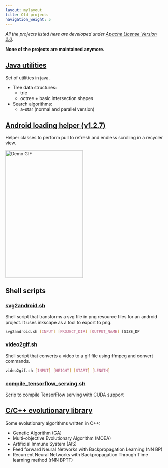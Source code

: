 ```yaml
---
layout: mylayout
title: Old projects
navigation_weight: 5
---
```

_All the projects listed here are developed under [Apache License Version 2.0](http://www.apache.org/licenses/LICENSE-2.0)._

**None of the projects are maintained anymore.**

## [Java utilities](https://github.com/jorgemf/java-util)

Set of utilities in java.

- Tree data structures:
  - trie
  - octree + basic intersection shapes
- Search algorithms:
  - a-star (normal and parallel version)
  
## [Android loading helper (v1.2.7)](https://github.com/jorgemf/android-loading-helper)

Helper classes to perform pull to refresh and endless scrolling in a recycler view.

<img src="http://raw.github.com/jorgemf/android-loading-helper/master/misc/loadinghelper.gif" width="244px" height="400px" alt="Demo GIF">

## Shell scripts

### [svg2android.sh](https://gist.github.com/jorgemf/b8b798b577c3bab9f470)

Shell script that transforms a svg file in png resource files for an android project. It uses inkscape as a tool to export to png.

```sh 
svg2android.sh [INPUT] [PROJECT_DIR] [OUTPUT_NAME] [SIZE_DP
```

### [video2gif.sh](https://gist.github.com/jorgemf/a7be22abdc60aebacf1f)

Shell script that converts a video to a gif file using ffmpeg and convert commands.

```sh
video2gif.sh [INPUT] [HEIGHT] [START] [LENGTH]
```

### [compile_tensorflow_serving.sh](https://gist.github.com/jorgemf/0f2025a45e1568663f4c20551a5881f1)

Scrip to compile TensorFlow serving with CUDA support

## [C/C++ evolutionary library](https://github.com/jorgemf/c-evolutionary-library)

Some evolutionary algorithms written in C++:
-  Genetic Algorithm (GA)
- Multi-objective Evolutionary Algorithm (MOEA)
- Artificial Immune System (AIS)
- Feed forward Neural Networks with Backpropagation Learning (NN BP)
- Recurrent Neural Networks with Backpropagation Through Time learning method (rNN BPTT)
